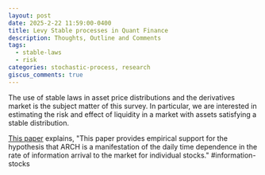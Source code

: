 ```yaml
---
layout: post
date: 2025-2-22 11:59:00-0400
title: Levy Stable processes in Quant Finance
description: Thoughts, Outline and Comments
tags:
  - stable-laws
  - risk
categories: stochastic-process, research
giscus_comments: true
---
```


The use of stable laws in asset price distributions and the derivatives market is the subject matter of this survey. In particular, we are interested in estimating the risk and effect of liquidity in a market with assets satisfying a stable distribution.

[This paper](https://www.jstor.org/stable/2328817) explains, "This paper provides empirical support for the hypothesis that ARCH is a manifestation of the daily time dependence in the rate of information arrival to the market for individual stocks."
#information-stocks
